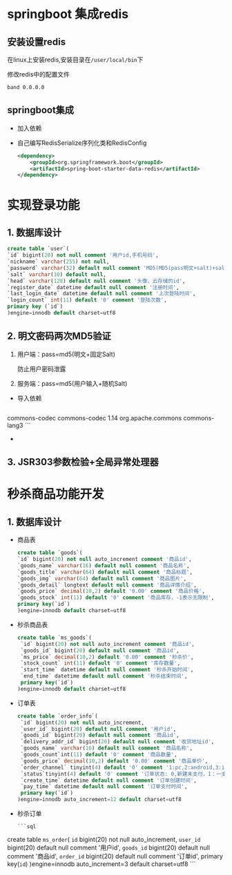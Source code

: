 #  springboot 集成redis

## 安装设置redis

在linux上安装redis,安装目录在```/user/local/bin```下  

修改redis中的配置文件

```shell
band 0.0.0.0

```

##  springboot集成

- 加入依赖

- 自己编写RedisSerialize序列化类和RedisConfig

  ```xml
  <dependency>
      <groupId>org.springframework.boot</groupId>
      <artifactId>spring-boot-starter-data-redis</artifactId>
  </dependency>
  ```

#  实现登录功能

 ## 1. 数据库设计

```sql
create table `user`(
`id` bigint(20) not null comment '用户id,手机号码',
`nickname` varchar(255) not null,
`password` varchar(32) default null comment 'MD5(MD5(pass明文+salt)+salt)',
`salt` varchar(10) default null,
`head` varchar(128) default null comment '头像，云存储的id',
`register_date` datetime default null comment '注册时间',
`last_login_date` datetime default null comment '上次登陆时间',
`login_count` int(11) default '0' comment '登陆次数',
primary key (`id`)
)engine=innodb default charset=utf8
```



##  2. 明文密码两次MD5验证

   1. 用户端：pass=md5(明文+固定Salt)

        防止用户密码泄露

   2. 服务端：pass=md5(用户输入+随机Salt)

-  导入依赖

   ```xml
<dependency>
    <groupId>commons-codec</groupId>
    <artifactId>commons-codec</artifactId>
    <version>1.14</version>
</dependency>
<dependency>
    <groupId>org.apache.commons</groupId>
    <artifactId>commons-lang3</artifactId>
</dependency>
   ```

-  

## 3. JSR303参数检验+全局异常处理器

#   秒杀商品功能开发

##  1. 数据库设计

- 商品表

   ```sql
  create table `goods`(
   `id` bigint(20) not null auto_increment comment '商品id',
   `goods_name` varchar(16) default null comment '商品名称',
   `goods_title` varchar(64) default null comment '商品标题',
   `goods_img` varchar(64) default null comment '商品图片',
   `goods_detail` longtext default null comment '商品详情介绍',
   `goods_price` decimal(10,2) default '0.00' comment '商品价格',
   `goods_stock` int(11) default '0' comment '商品库存，-1表示无限制',
   primary key(`id`)
  )engine=innodb default charset=utf8
   ```

  

- 秒杀商品表

  ```sql
  create table `ms_goods`(
   `id` bigint(20) not null auto_increment comment '商品id',
   `goods_id` bigint(20) default null comment '商品id',
   `ms_price` decimal(10,2) default '0.00' comment '秒杀价',
   `stock_count` int(11) default '0' comment '库存数量',
   `start_time` datetime default null comment '秒杀开始时间',
   `end_time` datetime default null comment '秒杀结束时间',
   primary key(`id`)
  )engine=innodb default charset=utf8
  ```

  

- 订单表

  ```sql
  create table `order_info`(
   `id` bigint(20) not null auto_increment,
   `user_id` bigint(20) default null comment '用户id',
   `goods_id` bigint(20) default null comment '商品id',
   `delivery_addr_id` bigint(20) default null comment '收货地址id',
   `goods_name` varchar(16) default null comment '商品名称',
   `goods_count`int(11) default '0' comment '商品数量',
   `goods_price` decimal(10,2) default '0.00' comment '商品单价',
   `order_channel` tinyint(4) default '0' comment '1:pc,2:android,3:ios',
   `status`tinyint(4) default '0' comment '订单状态: 0,新建未支付，1：一支付，2：已发货，3:已收货，4：已退款',
   `create_time` datetime default null comment '订单创建时间',
   `pay_time` datetime default null comment '订单支付时间',
   primary key(`id`)
  )engine=innodb auto_increment=12 default charset=utf8
  ```

  

-  秒杀订单

       ```sql
create table `ms_order`(
 `id` bigint(20) not null auto_increment,
 `user_id` bigint(20) default null comment '用户id',
 `goods_id` bigint(20) default null comment '商品id',
 `order_id` bigint(20) default null comment '订单id',
 primary key(`id`)
)engine=innodb auto_increment=3 default charset=utf8
       ```

